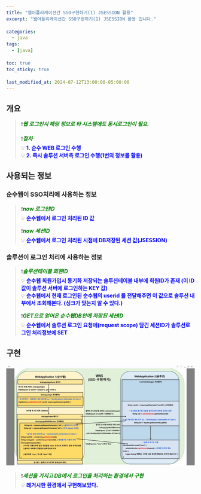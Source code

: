 ```yaml
---
title: "웹어플리케이션간 SSO구현하기(1) JSESSION 활용"
excerpt: "웹어플리케이션간 SSO구현하기(1) JSESSION 활용 입니다."

categories:
  - java
tags:
  - [java]

toc: true
toc_sticky: true

last_modified_at: 2024-07-12T13:00:00-05:00:00
---
```



## 개요 
> ❗<span style='color:green'>***웹 로그인시 해당 정보로 타 시스템에도 동시로그인이 필요.***</span>  
>   
> ❗<span style='color:green'>***절차***</span>  
> 💡 <span style='color:blue'>**1. 순수 WEB 로그인 수행**</span>  
> 💡 <span style='color:blue'>**2. 즉시 솔루션 서버측 로그인 수행(1번의 정보를 활용)**</span>  

## 사용되는 정보
### 순수웹이 SSO처리에 사용하는 정보
> ❗<span style='color:green'>***now 로그인ID***</span>  
> 💡 <span style='color:blue'>**순수웹에서 로그인 처리된 ID 값**</span>  
>   
> ❗<span style='color:green'>***now 세션ID***</span>  
> 💡 <span style='color:blue'>**순수웹에서 로그인 처리된 시점에 DB저장된 세션 값(JSESSION)**</span>  

### 솔루션이 로그인 처리에 사용하는 정보
> ❗<span style='color:green'>***솔루션테이블 회원ID***</span>  
> 💡 <span style='color:blue'>**순수웹 회원가입시 동기화 저장되는 솔루션테이블 내부에 회원ID가 존재 (이 ID값이 솔루션 서버에 로그인하는 KEY 값)**</span>  
> 💡 <span style='color:blue'>**순수웹에서 현재 로그인된 순수웹의 userid 를 전달해주면 이 값으로 솔루션 내부에서 조회해본다. (싱크가 맞는지 알 수 있다.)**</span>  
>   
> ❗<span style='color:green'>***GET으로 얻어온 순수웹DB안에 저장된 세션ID***</span>  
> 💡 <span style='color:blue'>**순수웹에서 솔루션 로그인 요청에(request scope) 담긴 세션ID가 솔루션로그인 처리정보에 SET**</span>  


## 구현
![사진1](/assets/images/WebProgramming/Java/java-sso1.jpg) 

> ❗<span style='color:green'>***세션을 가지고 DB에서 로그인을 처리하는 환경에서 구현***</span>  
> 💡 <span style='color:blue'>**레거시한 환경에서 구현해보았다.**</span>  